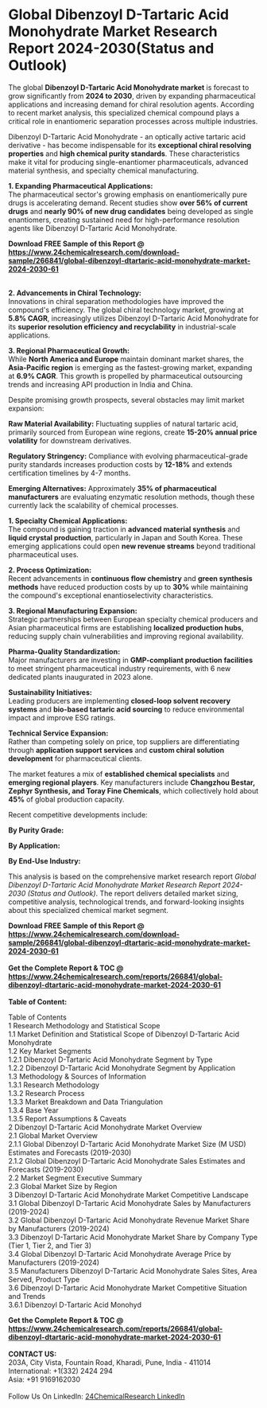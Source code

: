 <h1>Global Dibenzoyl D-Tartaric Acid Monohydrate Market Research Report 2024-2030(Status and Outlook)</h1><p>The global <strong>Dibenzoyl D-Tartaric Acid Monohydrate market</strong> is forecast to grow significantly from <strong>2024 to 2030</strong>, driven by expanding pharmaceutical applications and increasing demand for chiral resolution agents. According to recent market analysis, this specialized chemical compound plays a critical role in enantiomeric separation processes across multiple industries.</p><p>Dibenzoyl D-Tartaric Acid Monohydrate - an optically active tartaric acid derivative - has become indispensable for its <strong>exceptional chiral resolving properties</strong> and <strong>high chemical purity standards</strong>. These characteristics make it vital for producing single-enantiomer pharmaceuticals, advanced material synthesis, and specialty chemical manufacturing.</p><p><strong>1. Expanding Pharmaceutical Applications:</strong><br>
The pharmaceutical sector's growing emphasis on enantiomerically pure drugs is accelerating demand. Recent studies show <strong>over 56% of current drugs</strong> and <strong>nearly 90% of new drug candidates</strong> being developed as single enantiomers, creating sustained need for high-performance resolution agents like Dibenzoyl D-Tartaric Acid Monohydrate.</p><div><b>Download FREE Sample of this Report @ 
            <a href="https://www.24chemicalresearch.com/download-sample/266841/global-dibenzoyl-dtartaric-acid-monohydrate-market-2024-2030-61">
            https://www.24chemicalresearch.com/download-sample/266841/global-dibenzoyl-dtartaric-acid-monohydrate-market-2024-2030-61</a></b></div><br><p><strong>2. Advancements in Chiral Technology:</strong><br>
Innovations in chiral separation methodologies have improved the compound's efficiency. The global chiral technology market, growing at <strong>5.8% CAGR</strong>, increasingly utilizes Dibenzoyl D-Tartaric Acid Monohydrate for its <strong>superior resolution efficiency and recyclability</strong> in industrial-scale applications.</p><p><strong>3. Regional Pharmaceutical Growth:</strong><br>
While <strong>North America and Europe</strong> maintain dominant market shares, the <strong>Asia-Pacific region</strong> is emerging as the fastest-growing market, expanding at <strong>6.9% CAGR</strong>. This growth is propelled by pharmaceutical outsourcing trends and increasing API production in India and China.</p><p>Despite promising growth prospects, several obstacles may limit market expansion:</p><p><strong>Raw Material Availability:</strong> Fluctuating supplies of natural tartaric acid, primarily sourced from European wine regions, create <strong>15-20% annual price volatility</strong> for downstream derivatives.</p><p><strong>Regulatory Stringency:</strong> Compliance with evolving pharmaceutical-grade purity standards increases production costs by <strong>12-18%</strong> and extends certification timelines by 4-7 months.</p><p><strong>Emerging Alternatives:</strong> Approximately <strong>35% of pharmaceutical manufacturers</strong> are evaluating enzymatic resolution methods, though these currently lack the scalability of chemical processes.</p><p><strong>1. Specialty Chemical Applications:</strong><br>
The compound is gaining traction in <strong>advanced material synthesis</strong> and <strong>liquid crystal production</strong>, particularly in Japan and South Korea. These emerging applications could open <strong>new revenue streams</strong> beyond traditional pharmaceutical uses.</p><p><strong>2. Process Optimization:</strong><br>
Recent advancements in <strong>continuous flow chemistry</strong> and <strong>green synthesis methods</strong> have reduced production costs by up to <strong>30%</strong> while maintaining the compound's exceptional enantioselectivity characteristics.</p><p><strong>3. Regional Manufacturing Expansion:</strong><br>
Strategic partnerships between European specialty chemical producers and Asian pharmaceutical firms are establishing <strong>localized production hubs</strong>, reducing supply chain vulnerabilities and improving regional availability.</p><p><strong>Pharma-Quality Standardization:</strong><br>
    Major manufacturers are investing in <strong>GMP-compliant production facilities</strong> to meet stringent pharmaceutical industry requirements, with 6 new dedicated plants inaugurated in 2023 alone.</p><p><strong>Sustainability Initiatives:</strong><br>
    Leading producers are implementing <strong>closed-loop solvent recovery systems</strong> and <strong>bio-based tartaric acid sourcing</strong> to reduce environmental impact and improve ESG ratings.</p><p><strong>Technical Service Expansion:</strong><br>
    Rather than competing solely on price, top suppliers are differentiating through <strong>application support services</strong> and <strong>custom chiral solution development</strong> for pharmaceutical clients.</p><p>The market features a mix of <strong>established chemical specialists</strong> and <strong>emerging regional players</strong>. Key manufacturers include <strong>Changzhou Bestar, Zephyr Synthesis, and Toray Fine Chemicals</strong>, which collectively hold about <strong>45%</strong> of global production capacity.</p><p>Recent competitive developments include:</p><p><strong>By Purity Grade:</strong></p><p><strong>By Application:</strong></p><p><strong>By End-Use Industry:</strong></p><p>This analysis is based on the comprehensive market research report <em>Global Dibenzoyl D-Tartaric Acid Monohydrate Market Research Report 2024-2030 (Status and Outlook)</em>. The report delivers detailed market sizing, competitive analysis, technological trends, and forward-looking insights about this specialized chemical market segment.</p><div><b>Download FREE Sample of this Report @ 
            <a href="https://www.24chemicalresearch.com/download-sample/266841/global-dibenzoyl-dtartaric-acid-monohydrate-market-2024-2030-61">
            https://www.24chemicalresearch.com/download-sample/266841/global-dibenzoyl-dtartaric-acid-monohydrate-market-2024-2030-61</a></b></div><br><div><b>Get the Complete Report & TOC @ 
            <a href="https://www.24chemicalresearch.com/reports/266841/global-dibenzoyl-dtartaric-acid-monohydrate-market-2024-2030-61">
            https://www.24chemicalresearch.com/reports/266841/global-dibenzoyl-dtartaric-acid-monohydrate-market-2024-2030-61</a></b></div><br>
            <b>Table of Content:</b><p>Table of Contents<br />
1 Research Methodology and Statistical Scope<br />
1.1 Market Definition and Statistical Scope of Dibenzoyl D-Tartaric Acid Monohydrate<br />
1.2 Key Market Segments<br />
1.2.1 Dibenzoyl D-Tartaric Acid Monohydrate Segment by Type<br />
1.2.2 Dibenzoyl D-Tartaric Acid Monohydrate Segment by Application<br />
1.3 Methodology & Sources of Information<br />
1.3.1 Research Methodology<br />
1.3.2 Research Process<br />
1.3.3 Market Breakdown and Data Triangulation<br />
1.3.4 Base Year<br />
1.3.5 Report Assumptions & Caveats<br />
2 Dibenzoyl D-Tartaric Acid Monohydrate Market Overview<br />
2.1 Global Market Overview<br />
2.1.1 Global Dibenzoyl D-Tartaric Acid Monohydrate Market Size (M USD) Estimates and Forecasts (2019-2030)<br />
2.1.2 Global Dibenzoyl D-Tartaric Acid Monohydrate Sales Estimates and Forecasts (2019-2030)<br />
2.2 Market Segment Executive Summary<br />
2.3 Global Market Size by Region<br />
3 Dibenzoyl D-Tartaric Acid Monohydrate Market Competitive Landscape<br />
3.1 Global Dibenzoyl D-Tartaric Acid Monohydrate Sales by Manufacturers (2019-2024)<br />
3.2 Global Dibenzoyl D-Tartaric Acid Monohydrate Revenue Market Share by Manufacturers (2019-2024)<br />
3.3 Dibenzoyl D-Tartaric Acid Monohydrate Market Share by Company Type (Tier 1, Tier 2, and Tier 3)<br />
3.4 Global Dibenzoyl D-Tartaric Acid Monohydrate Average Price by Manufacturers (2019-2024)<br />
3.5 Manufacturers Dibenzoyl D-Tartaric Acid Monohydrate Sales Sites, Area Served, Product Type<br />
3.6 Dibenzoyl D-Tartaric Acid Monohydrate Market Competitive Situation and Trends<br />
3.6.1 Dibenzoyl D-Tartaric Acid Monohyd</p><div><b>Get the Complete Report & TOC @ 
            <a href="https://www.24chemicalresearch.com/reports/266841/global-dibenzoyl-dtartaric-acid-monohydrate-market-2024-2030-61">
            https://www.24chemicalresearch.com/reports/266841/global-dibenzoyl-dtartaric-acid-monohydrate-market-2024-2030-61</a></b></div><br><b>CONTACT US:</b><br>
            203A, City Vista, Fountain Road, Kharadi, Pune, India - 411014<br>
            International: +1(332) 2424 294<br>
            Asia: +91 9169162030 <br><br>
            Follow Us On LinkedIn: <a href="https://www.linkedin.com/company/24chemicalresearch/">24ChemicalResearch LinkedIn</a>